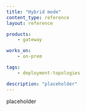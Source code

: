 ```yaml
---
title: "Hybrid mode"
content_type: reference
layout: reference

products:
    - gateway

works_on:
    - on-prem

tags:
    - deployment-topologies

description: "placeholder"
---
```


placeholder